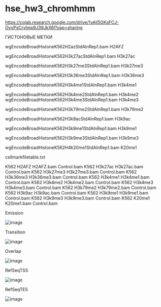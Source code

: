 # hse_hw3_chromhmm
https://colab.research.google.com/drive/1vAjI5GKsFCJ-OvvPsCrvlmp9J39JkX6l?usp=sharing

ГИСТОНОВЫЕ МЕТКИ

wgEncodeBroadHistoneK562H2azStdAlnRep1.bam H2AFZ

wgEncodeBroadHistoneK562H3k27acStdAlnRep1.bam  H3k27ac

wgEncodeBroadHistoneK562H3k27me3StdAlnRep1.bam  H3k27me3

wgEncodeBroadHistoneK562H3k36me3StdAlnRep1.bam  H3k36me3

wgEncodeBroadHistoneK562H3k4me1StdAlnRep1.bam  H3k4me1

wgEncodeBroadHistoneK562H3k4me2StdAlnRep1.bam  H3k4me2
wgEncodeBroadHistoneK562H3k4me3StdAlnRep1.bam  H3k4me3

wgEncodeBroadHistoneK562H3k79me2StdAlnRep1.bam H3k79me2

wgEncodeBroadHistoneK562H3k9acStdAlnRep1.bam  H3k9ac

wgEncodeBroadHistoneK562H3k9me1StdAlnRep1.bam  H3k9me1

wgEncodeBroadHistoneK562H3k9me3StdAlnRep1.bam  H3k9me3

wgEncodeBroadHistoneK562H4k20me1StdAlnRep1.bam  K20me1

cellmarkfiletable.txt

K562	H2AFZ	H2AFZ.bam	Control.bam
K562	H3k27ac	H3k27ac.bam	Control.bam
K562	H3k27me3	H3k27me3.bam	Control.bam
K562	H3k36me3	H3k36me3.bam	Control.bam
K562	H3k4me1	H3k4me1.bam	Control.bam
K562	H3k4me2	H3k4me2.bam	Control.bam
K562	H3k4me3	H3k4me3.bam	Control.bam
K562	H3k79me2	H3k79me2.bam	Control.bam
K562	H3k9ac	H3k9ac.bam	Control.bam
K562	H3k9me1	H3k9me1.bam	Control.bam
K562	H3k9me3	H3k9me3.bam	Control.bam
K562	K20me1	K20me1.bam	Control.bam

Emission

![image](https://user-images.githubusercontent.com/84396301/230056180-9d939832-2e3b-49a7-8a57-b4742a3e23cf.png)

Transition

![image](https://user-images.githubusercontent.com/84396301/230056292-8682acf2-4e7c-405c-8439-07612a05d1c1.png)

Overlap

![image](https://user-images.githubusercontent.com/84396301/230056585-27aa739e-25ea-4b72-a5cc-26d9e76dfb93.png)

RefSeqTSS

![image](https://user-images.githubusercontent.com/84396301/230056814-6b5cbc6a-f9c4-43c4-a174-e7ed4f1e5d06.png)

RefSeqTES

![image](https://user-images.githubusercontent.com/84396301/230056947-9bf1e900-13df-453f-ad0c-d7ff4f013a86.png)
